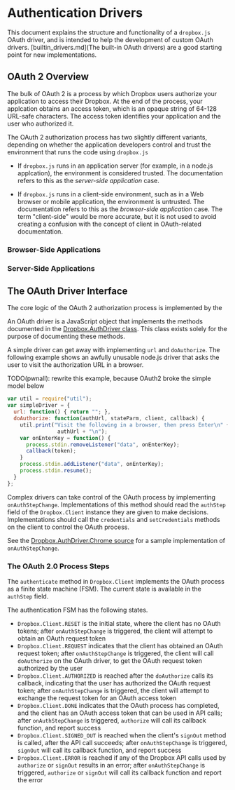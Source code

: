 # Authentication Drivers

This document explains the structure and functionality of a `dropbox.js` OAuth
driver, and is intended to help the development of custom OAuth drivers.
[builtin_drivers.md](The built-in OAuth drivers) are a good starting point for
new implementations.


## OAuth 2 Overview

The bulk of OAuth 2 is a process by which Dropbox users authorize your
application to access their Dropbox. At the end of the process, your applcation
obtains an access token, which is an opaque string of 64-128 URL-safe
characters. The access token identifies your application and the user who
authorized it.

The OAuth 2 authorization process has two slightly different variants,
depending on whether the application developers control and trust the
environment that runs the code using `dropbox.js`

* If `dropbox.js` runs in an application server (for example, in a node.js
  applcation), the environment is considered trusted. The documentation refers
  to this as the _server-side application_ case.

* If `dropbox.js` runs in a client-side environment, such as in a Web browser
  or mobile application, the environment is untrusted. The documentation refers
  to this as the _browser-side application_ case. The term "client-side" would
  be more accurate, but it is not used to avoid creating a confusion with the
  concept of client in OAuth-related documentation.

### Browser-Side Applications



### Server-Side Applications




## The OAuth Driver Interface

The core logic of the OAuth 2 authorization process is implemented by the

An OAuth driver is a JavaScript object that implements the methods documented
in the
[Dropbox.AuthDriver class](http://coffeedoc.info/github/dropbox/dropbox-js/master/classes/Dropbox/AuthDriver.html).
This class exists solely for the purpose of documenting these methods.

A simple driver can get away with implementing `url` and `doAuthorize`. The
following example shows an awfully unusable node.js driver that asks the user
to visit the authorization URL in a browser.

TODO(pwnall): rewrite this example, because OAuth2 broke the simple model below

```javascript
var util = require("util");
var simpleDriver = {
  url: function() { return ""; },
  doAuthorize: function(authUrl, stateParm, client, callback) {
    util.print("Visit the following in a browser, then press Enter\n" +
                authUrl + "\n");
    var onEnterKey = function() {
      process.stdin.removeListener("data", onEnterKey);
      callback(token);
    }
    process.stdin.addListener("data", onEnterKey);
    process.stdin.resume();
  }
};
```

Complex drivers can take control of the OAuth process by implementing
`onAuthStepChange`. Implementations of this method should read the `authStep`
field of the `Dropbox.Client` instance they are given to make decisions.
Implementations should call the `credentials` and `setCredentials` methods on
the client to control the OAuth process.

See the
[Dropbox.AuthDriver.Chrome source](../src/auth_driver/chrome.coffee)
for a sample implementation of `onAuthStepChange`.


### The OAuth 2.0 Process Steps

The `authenticate` method in `Dropbox.Client` implements the OAuth process as a
finite state machine (FSM). The current state is available in the `authStep`
field.

The authentication FSM has the following states.

* `Dropbox.Client.RESET` is the initial state, where the client has no OAuth
tokens; after `onAuthStepChange` is triggered, the client will attempt to
obtain an OAuth request token
* `Dropbox.Client.REQUEST` indicates that the client has obtained an OAuth
request token; after `onAuthStepChange` is triggered, the client will call
`doAuthorize` on the OAuth driver, to get the OAuth request token authorized by
the user
* `Dropbox.Client.AUTHORIZED` is reached after the `doAuthorize` calls its
callback, indicating that the user has authorized the OAuth request token;
after `onAuthStepChange` is triggered, the client will attempt to exchange the
request token for an OAuth access token
* `Dropbox.Client.DONE` indicates that the OAuth process has completed, and the
client has an OAuth access token that can be used in API calls; after
`onAuthStepChange` is triggered, `authorize` will call its callback function,
and report success
* `Dropbox.Client.SIGNED_OUT` is reached when the client's `signOut` method is
called, after the API call succeeds; after `onAuthStepChange` is triggered,
`signOut` will call its callback function, and report success
* `Dropbox.Client.ERROR` is reached if any of the Dropbox API calls used by
`authorize` or `signOut` results in an error; after `onAuthStepChange` is
triggered, `authorize` or `signOut` will call its callback function and report
the error


